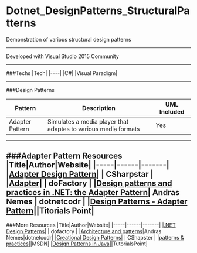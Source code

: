 # Dotnet_DesignPatterns_StructuralPatterns

Demonstration of various structural design patterns

---

Developed with Visual Studio 2015 Community

---

###Techs
|Tech|
|----|
|C#|
|Visual Paradigm|

---
###Design Patterns

|Pattern|Description|UML Included|
|-------|-----------|------------|
|Adapter Pattern| Simulates a media player that adaptes to various media formats | Yes |

---

###Adapter Pattern Resources
|Title|Author|Website|
|-----|------|-------|
|[Adapter Design Pattern](http://www.csharpstar.com/structural-design-patterns/)| | CSharpstar |
|[Adapter](http://www.dofactory.com/net/adapter-design-pattern)| | doFactory |
|[Design patterns and practices in .NET: the Adapter Pattern](https://dotnetcodr.com/2013/04/25/design-patterns-and-practices-in-net-the-adapter-pattern/)| Andras Nemes | dotnetcodr |
|[Design Patterns - Adapter Pattern](https://www.tutorialspoint.com/design_pattern/adapter_pattern.htm)||Titorials Point|
---

###More Resources
|Title|Author|Website|
|-----|------|-------|
|[.NET Design Patterns](http://www.dofactory.com/net/design-patterns)| | dofactory |
|[Architecture and patterns](https://dotnetcodr.com/architecture-and-patterns/)|Andras Nemes|dotnetcodr|
|[Creational Design Patterns](http://www.csharpstar.com/creational-design-patterns/)| | CShapster |
|[patterns & practices](https://msdn.microsoft.com/en-us/library/ff921345.aspx)||MSDN|
|[Design Patterns in Java](https://www.tutorialspoint.com/design_pattern/index.htm)||TutorialsPoint|

